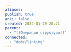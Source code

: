 ```yaml
---
aliases: 
publish: true
anki: false
created: 2024-01-29 20:21
parent:
  - "[[Операция структуры]]"
connected:
  - "#обс/linking"
---
```
















